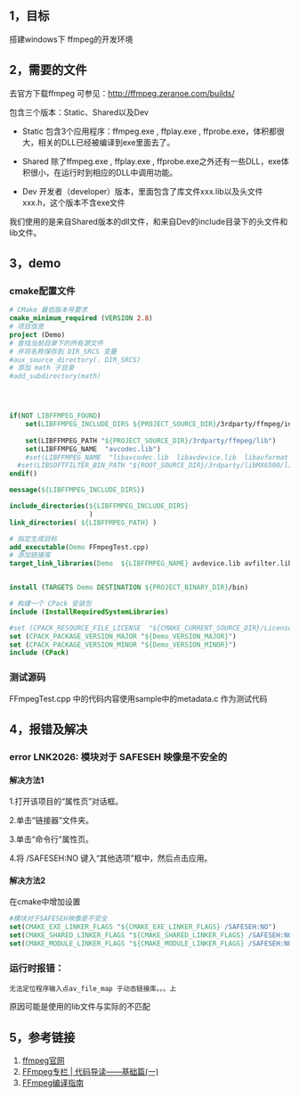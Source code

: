 

## 1，目标

搭建windows下 ffmpeg的开发环境

## 2，需要的文件

去官方下载ffmpeg  可参见：http://ffmpeg.zeranoe.com/builds/  

包含三个版本：Static、Shared以及Dev

- Static   包含3个应用程序：ffmpeg.exe , ffplay.exe , ffprobe.exe，体积都很大，相关的DLL已经被编译到exe里面去了。


- Shared  除了ffmpeg.exe , ffplay.exe , ffprobe.exe之外还有一些DLL，exe体积很小，在运行时到相应的DLL中调用功能。


- Dev      开发者（developer）版本，里面包含了库文件xxx.lib以及头文件xxx.h，这个版本不含exe文件
  

我们使用的是来自Shared版本的dll文件，和来自Dev的include目录下的头文件和lib文件。



## 3，demo

### cmake配置文件

```cmake
# CMake 最低版本号要求
cmake_minimum_required (VERSION 2.8)
# 项目信息
project (Demo)
# 查找当前目录下的所有源文件
# 并将名称保存到 DIR_SRCS 变量
#aux_source_directory(. DIR_SRCS)
# 添加 math 子目录
#add_subdirectory(math)




if(NOT LIBFFMPEG_FOUND)
	set(LIBFFMPEG_INCLUDE_DIRS ${PROJECT_SOURCE_DIR}/3rdparty/ffmpeg/inc)
  
	set(LIBFFMPEG_PATH "${PROJECT_SOURCE_DIR}/3rdparty/ffmpeg/lib")
    set(LIBFFMPEG_NAME  "avcodec.lib")
    #set(LIBFFMPEG_NAME  "libavcodec.lib  libavdevice.lib  libavformat libavutil libavfilter")
  #set(LIBSOFTFILTER_BIN_PATH "${ROOT_SOURCE_DIR}/3rdparty/libMX6500/libs" )
endif()

message(${LIBFFMPEG_INCLUDE_DIRS})

include_directories(${LIBFFMPEG_INCLUDE_DIRS} 
					)
link_directories( ${LIBFFMPEG_PATH} )

# 指定生成目标 
add_executable(Demo FFmpegTest.cpp)
# 添加链接库
target_link_libraries(Demo  ${LIBFFMPEG_NAME} avdevice.lib avfilter.lib avformat.lib avutil.lib)


install (TARGETS Demo DESTINATION ${PROJECT_BINARY_DIR}/bin)

# 构建一个 CPack 安装包
include (InstallRequiredSystemLibraries)

#set (CPACK_RESOURCE_FILE_LICENSE  "${CMAKE_CURRENT_SOURCE_DIR}/License.txt")
set (CPACK_PACKAGE_VERSION_MAJOR "${Demo_VERSION_MAJOR}")
set (CPACK_PACKAGE_VERSION_MINOR "${Demo_VERSION_MINOR}")
include (CPack)
```

### 测试源码

FFmpegTest.cpp 中的代码内容使用sample中的metadata.c 作为测试代码





## 4，报错及解决

### error LNK2026: 模块对于 SAFESEH 映像是不安全的

#### 解决方法1

1.打开该项目的“属性页”对话框。

2.单击“链接器”文件夹。

3.单击“命令行”属性页。

4.将 /SAFESEH:NO 键入“其他选项”框中，然后点击应用。

#### 解决方法2

在cmake中增加设置

```cmake
#模块对于SAFESEH映像是不安全
set(CMAKE_EXE_LINKER_FLAGS "${CMAKE_EXE_LINKER_FLAGS} /SAFESEH:NO")
set(CMAKE_SHARED_LINKER_FLAGS "${CMAKE_SHARED_LINKER_FLAGS} /SAFESEH:NO")
set(CMAKE_MODULE_LINKER_FLAGS "${CMAKE_MODULE_LINKER_FLAGS} /SAFESEH:NO")
```



### 运行时报错：

```
无法定位程序输入点av_file_map 于动态链接库。。。上
```

原因可能是使用的lib文件与实际的不匹配



## 5，参考链接

1. [ffmpeg官网](http://ffmpeg.org/)
2. [FFmpeg专栏 | 代码导读——基础篇(一) ](http://www.livevideostack.com/portal.php?mod=view&aid=65)
3. [FFmpeg编译指南](https://trac.ffmpeg.org/wiki/CompilationGuide)


